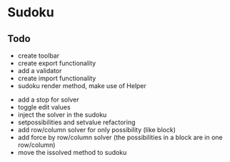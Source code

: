 # Sudoku

## Todo
+ create toolbar
+ create export functionality
+ add a validator
+ create import functionality
+ sudoku render method, make use of Helper
- add a stop for solver
- toggle edit values
- inject the solver in the sudoku
- setpossibilities and setvalue refactoring
- add row/column solver for only possibility (like block)
- add force by row/column solver (the possibilities in a block are in one row/column)
- move the issolved method to sudoku
